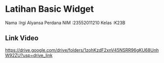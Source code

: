 # Latihan Basic Widget

Nama :Irgi Alyansa Perdana
NIM :23552011210
Kelas :K23B


## Link Video
https://drive.google.com/drive/folders/1zohKzdF2xnV45NSRR96gKU68UnhW92ZU?usp=drive_link 


